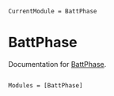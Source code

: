 ```@meta
CurrentModule = BattPhase
```

# BattPhase

Documentation for [BattPhase](https://github.com/bradyplanden/BattPhase.jl).

```@index
```

```@autodocs
Modules = [BattPhase]
```
